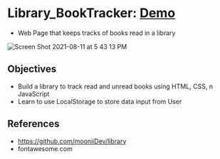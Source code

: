 # Library_BookTracker: [Demo](https://vincentz-42.github.io/Library_BookTracker/)
- Web Page that keeps tracks of books read in a library

![Screen Shot 2021-08-11 at 5 43 13 PM](https://user-images.githubusercontent.com/49771001/129107625-464ddfa0-6de3-42d8-b724-8a7b601d3645.png)

## Objectives
-  Build a library to track read and unread books using HTML, CSS, n JavaScript
-  Learn to use LocalStorage to store data input from User

## References
- https://github.com/mooniiDev/library
- fontawesome.com
